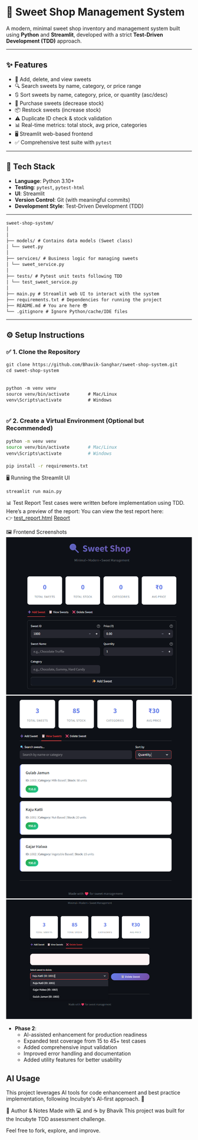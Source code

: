 # 🍬 Sweet Shop Management System

A modern, minimal sweet shop inventory and management system built using **Python** and **Streamlit**, developed with a strict **Test-Driven Development (TDD)** approach.

---

## ✨ Features

- 🧾 Add, delete, and view sweets
- 🔍 Search sweets by name, category, or price range
- 🔃 Sort sweets by name, category, price, or quantity (asc/desc)
- 🛒 Purchase sweets (decrease stock)
- 📦 Restock sweets (increase stock)
- ⚠️ Duplicate ID check & stock validation
- 📊 Real-time metrics: total stock, avg price, categories
- 🖥️ Streamlit web-based frontend
- ✅ Comprehensive test suite with `pytest`

---

## 🧠 Tech Stack

- **Language**: Python 3.10+
- **Testing**: `pytest`, `pytest-html`
- **UI**: Streamlit
- **Version Control**: Git (with meaningful commits)
- **Development Style**: Test-Driven Development (TDD)

---
```
sweet-shop-system/
│
│
├── models/ # Contains data models (Sweet class)
│ └── sweet.py
│
├── services/ # Business logic for managing sweets
│ └── sweet_service.py
│
├── tests/ # Pytest unit tests following TDD
│ └── test_sweet_service.py
│
├── main.py # Streamlit web UI to interact with the system
├── requirements.txt # Dependencies for running the project
├── README.md # You are here 😎
└── .gitignore # Ignore Python/cache/IDE files
```

---

## ⚙️ Setup Instructions

### ✅ 1. Clone the Repository

```
git clone https://github.com/Bhavik-Sanghar/sweet-shop-system.git
cd sweet-shop-system


python -m venv venv
source venv/bin/activate       # Mac/Linux
venv\Scripts\activate          # Windows


```
### ✅ 2.  Create a Virtual Environment (Optional but Recommended)
```bash
python -m venv venv
source venv/bin/activate       # Mac/Linux
venv\Scripts\activate          # Windows

pip install -r requirements.txt

```
🖥️ Running the Streamlit UI

```
streamlit run main.py
```

📊 Test Report
Test cases were written before implementation using TDD.
Here’s a preview of the report:
You can view the test report here:  
👉 [test_report.html](test_report.html)
[Report](Images/4.png)


🖼️ Frontend Screenshots
![Alt text](Images/1.png)
![Alt text](Images/2.png)
![Alt text](Images/3.png)


- **Phase 2**: 
  - AI-assisted enhancement for production readiness
  - Expanded test coverage from 15 to 45+ test cases
  - Added comprehensive input validation
  - Improved error handling and documentation
  - Added utility features for better usability

## AI Usage
This project leverages AI tools for code enhancement and best practice implementation, 
following Incubyte's AI-first approach. 🙂


🙌 Author & Notes
Made with 💻 and ☕ by Bhavik
This project was built for the Incubyte TDD assessment challenge.

Feel free to fork, explore, and improve.
